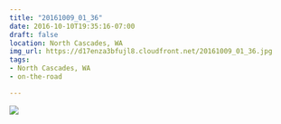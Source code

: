 ```yaml
---
title: "20161009_01_36"
date: 2016-10-10T19:35:16-07:00
draft: false
location: North Cascades, WA
img_url: https://d17enza3bfujl8.cloudfront.net/20161009_01_36.jpg
tags:
- North Cascades, WA
- on-the-road

---
```


![](https://d17enza3bfujl8.cloudfront.net/20161009_01_36.jpg)

